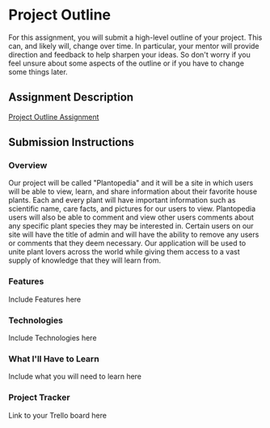 # Project Outline
For this assignment, you will submit a high-level outline of your project. This can, and likely will, change over time. In particular, your mentor will provide direction and feedback to help sharpen your ideas. So don't worry if you feel unsure about some aspects of the outline or if you have to change some things later.

## Assignment Description
[Project Outline Assignment](https://education.launchcode.org/liftoff/modules/assignments/project-outline)

## Submission Instructions

### Overview
Our project will be called "Plantopedia" and it will be a site in which users will be able to view, learn, and share information about their favorite house plants. Each and every plant will have important information such as scientific name, care facts, and pictures for our users to view. Plantopedia users will also be able to comment and view other users comments about any specific plant species they may be interested in. Certain users on our site will have the title of admin and will have the ability to remove any users or comments that they deem necessary. Our application will be used to unite plant lovers across the world while giving them access to a vast supply of knowledge that they will learn from.
### Features
Include Features here
### Technologies
Include Technologies here
### What I'll Have to Learn
Include what you will need to learn here
### Project Tracker
Link to your Trello board here
